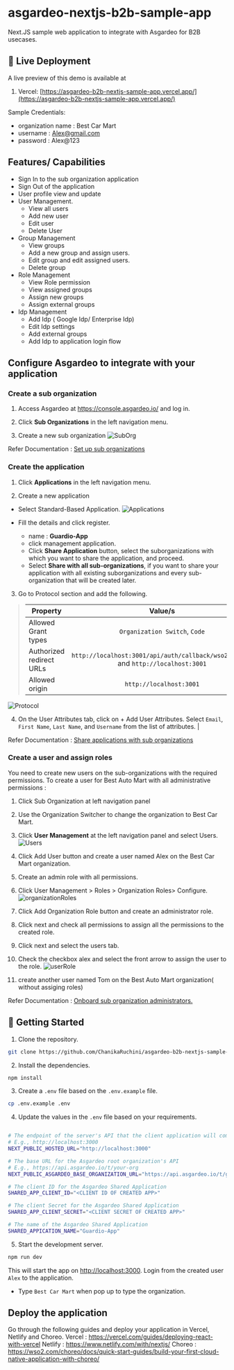 # asgardeo-nextjs-b2b-sample-app

Next.JS sample web application to integrate with Asgardeo for B2B usecases.

## 👀 Live Deployment

A live preview of this demo is available at

1. Vercel: [https://asgardeo-b2b-nextjs-sample-app.vercel.app/](https://asgardeo-b2b-nextjs-sample-app.vercel.app/)

Sample Credentials:

- organization name : Best Car Mart
- username : Alex@gmail.com
- password : Alex@123

## Features/ Capabilities

- Sign In to the sub organization application
- Sign Out of the application
- User profile view and update
- User Management.
  - View all users
  - Add new user
  - Edit user
  - Delete User
- Group Management
  - View groups
  - Add a new group and assign users.
  - Edit group and edit assigned users.
  - Delete group
- Role Management
  - View Role permission
  - View assigned groups
  - Assign new groups
  - Assign external groups
- Idp Management
  - Add Idp ( Google Idp/ Enterprise Idp)
  - Edit Idp settings
  - Add external groups
  - Add Idp to application login flow

## Configure Asgardeo to integrate with your application

### Create a sub organization

1. Access Asgardeo at https://console.asgardeo.io/ and log in.

2. Click **Sub Organizations** in the left navigation menu.

3. Create a new sub organization
   <img src="./images/docs/subOrg.png" alt="SubOrg" title="SubOrg">

Refer Documentation : [Set up sub organizations](https://wso2.com/asgardeo/docs/guides/organization-management/manage-b2b-organizations/manage-suborganizations/#prerequisites)

### Create the application

1. Click **Applications** in the left navigation menu.

2. Create a new application

- Select Standard-Based Application.
  <img src="./images/docs/applications.png" alt="Applications" title="Applications">

- Fill the details and click register.
  - name : **Guardio-App**
  - click management application.
  - Click **Share Application** button, select the suborganizations with which you want to share the application, and proceed.
  - Select **Share with all sub-organizations**, if you want to share your application with all existing suborganizations and every sub-organization that will be created later.

3. Go to Protocol section and add the following.

> | Property                 |                                      Value/s                                      |
> | ------------------------ | :-------------------------------------------------------------------------------: |
> | Allowed Grant types      |                           `Organization Switch`, `Code`                           |
> | Authorized redirect URLs | `http://localhost:3001/api/auth/callback/wso2isAdmin` and `http://localhost:3001` |
> | Allowed origin           |                              `http://localhost:3001`                              |

<img src="./images/docs/protocol.png" alt="Protocol" title="Protocol">

4. On the User Attributes tab, click on + Add User Attributes.
   Select `Email`, `First Name`, `Last Name`, and `Username` from the list of attributes. |

Refer Documentation : [Share applications with sub organizations
](https://wso2.com/asgardeo/docs/guides/organization-management/manage-b2b-organizations/share-applications/)

### Create a user and assign roles

You need to create new users on the sub-organizations with the required permissions.
To create a user for Best Auto Mart with all administrative permissions :

1. Click Sub Organization at left navigation panel
2. Use the Organization Switcher to change the organization to Best Car Mart.
3. Click **User Management** at the left navigation panel and select Users.
   <img src="./images/docs/users.png" alt="Users" title="Users">

4. Click Add User button and create a user named Alex on the Best Car Mart organization.
5. Create an admin role with all permissions.
6. Click User Management > Roles > Organization Roles> Configure.
   <img src="./images/docs/organizationRoles.png" alt="organizationRoles" title="organizationRoles">

7. Click Add Organization Role button and create an administrator role.
8. Click next and check all permissions to assign all the permissions to the created role.
9. Click next and select the users tab.
10. Check the checkbox alex and select the front arrow to assign the user to the role.
    <img src="./images/docs/userRole.png" alt="userRole" title="userRole">

11. create another user named Tom on the Best Auto Mart organization( without assiging roles)

Refer Documentation : [Onboard sub organization administrators.
](https://wso2.com/asgardeo/docs/guides/organization-management/manage-b2b-organizations/onboard-sub-org-admins/#sales-led-approach)

## 🚀 Getting Started

1. Clone the repository.

```bash
git clone https://github.com/ChanikaRuchini/asgardeo-b2b-nextjs-sample-app.git
```

2. Install the dependencies.

```bash
npm install
```

3. Create a `.env` file based on the `.env.example` file.

```bash
cp .env.example .env
```

4. Update the values in the `.env` file based on your requirements.

```bash

# The endpoint of the server's API that the client application will communicate with
# E.g., http://localhost:3000
NEXT_PUBLIC_HOSTED_URL="http://localhost:3000"

# The base URL for the Asgardeo root organization's API
# E.g., https://api.asgardeo.io/t/your-org
NEXT_PUBLIC_ASGARDEO_BASE_ORGANIZATION_URL="https://api.asgardeo.io/t/guardioinc"

# The client ID for the Asgardeo Shared Application
SHARED_APP_CLIENT_ID="<CLIENT ID OF CREATED APP>"

# The client Secret for the Asgardeo Shared Application
SHARED_APP_CLIENT_SECRET="<CLIENT SECRET OF CREATED APP>"

# The name of the Asgardeo Shared Application
SHARED_APPICATION_NAME="Guardio-App"

```

5. Start the development server.

```bash
npm run dev
```

This will start the app on [http://localhost:3000](http://localhost:3000).
Login from the created user `Alex` to the application.

- Type `Best Car Mart` when pop up to type the organization.

## Deploy the application

Go through the following guides and deploy your application in Vercel, Netlify and Choreo.
Vercel : https://vercel.com/guides/deploying-react-with-vercel
Netlify : https://www.netlify.com/with/nextjs/
Choreo : https://wso2.com/choreo/docs/quick-start-guides/build-your-first-cloud-native-application-with-choreo/
